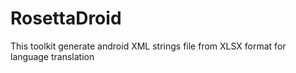RosettaDroid
============

This toolkit generate android XML strings file from XLSX format for language translation
